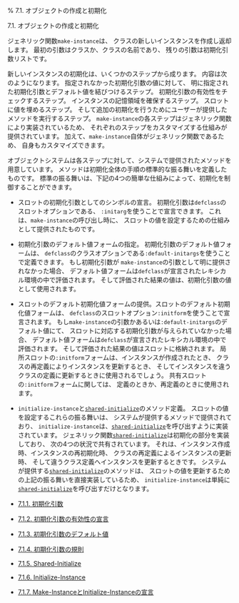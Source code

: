 % 7.1. オブジェクトの作成と初期化

7.1. オブジェクトの作成と初期化


ジェネリック関数`make-instance`は、
クラスの新しいインスタンスを作成し返却します。
最初の引数はクラスか、クラスの名前であり、
残りの引数は初期化引数リストです。

新しいインスタンスの初期化は、いくつかのステップから成ります。
内容は次のようになります。
指定されなかった初期化引数の値に対して、
明に指定された初期化引数とデフォルト値を結びつけるステップ。
初期化引数の有効性をチェックするステップ。
インスタンスの記憶領域を確保するステップ。
スロットに値を埋めるステップ。
そして追加の初期化を行うためにユーザーが提供したメソッドを実行するステップ。
`make-instance`の各ステップはジェネリック関数により実装されているため、
それぞれのステップをカスタマイズする仕組みが提供されています。
加えて、`make-instance`自体がジェネリック関数であるため、
自身もカスタマイズできます。

オブジェクトシステムは各ステップに対して、システムで提供されたメソッドを用意しています。
メソッドは初期化全体の手順の標準的な振る舞いを定義したものです。
標準の振る舞いは、下記の4つの簡単な仕組みによって、初期化を制御することができます。

- スロットの初期化引数としてのシンボルの宣言。
初期化引数は`defclass`のスロットオプションである、
`:initarg`を使うことで宣言できます。
これは、`make-instance`の呼び出し時に、
スロットの値を設定するための仕組みとして提供されたものです。

- 初期化引数のデフォルト値フォームの指定。
初期化引数のデフォルト値フォームは、
`defclass`のクラスオプションである`:default-initargs`を使うことで定義できます。
もし初期化引数が
`make-instance`の引数として明に提供されなかった場合、
デフォルト値フォームは`defclass`が宣言されたレキシカル環境の中で評価されます。
そして評価された結果の値は、初期化引数の値として使用されます。

- スロットのデフォルト初期化値フォームの提供。スロットのデフォルト初期化値フォームは、
`defclass`のスロットオプション`:initform`を使うことで宣言されます。
もし`make-instance`の引数かあるいは`:default-initargs`のデフォルト値にて、
スロットに対応する初期化引数が与えられていなかった場合、
デフォルト値フォームは`defclass`が宣言されたレキシカル環境の中で評価されます。
そして評価された結果の値はスロットに格納されます。
局所スロットの`:initform`フォームは、インスタンスが作成されたとき、
クラスの再定義によりインスタンスを更新するとき、
そしてインスタンスを違うクラスの定義に更新するときに使用されるでしょう。
共有スロットの`:initform`フォームに関しては、
定義のときか、再定義のときに使用されます。

- `initialize-instance`と[`shared-initialize`](7.7.shared-initialize.html)のメソッド定義。
スロットの値を設定するこれらの振る舞いは、
システムが提供するメソッドで提供されており、
`initialize-instance`は、[`shared-initialize`](7.7.shared-initialize.html)を呼び出すように実装されています。
ジェネリック関数[`shared-initialize`](7.7.shared-initialize.html)は初期化の部分を実装しており、
次の4つの状況で共有されています。
それは、インスタンス作成時、インスタンスの再初期化時、
クラスの再定義によるインスタンスの更新時、
そして違うクラス定義へインスタンスを更新するときです。
システムが提供する[`shared-initialize`](7.7.shared-initialize.html)のメソッドは、
スロットの値を更新するための上記の振る舞いを直接実装しているため、
`initialize-instance`は単純に[`shared-initialize`](7.7.shared-initialize.html)を呼び出すだけとなります。

- [7.1.1. 初期化引数](7.1.1.html)
- [7.1.2. 初期化引数の有効性の宣言](7.1.2.html)
- [7.1.3. 初期化引数のデフォルト値](7.1.3.html)
- [7.1.4. 初期化引数の規則](7.1.4.html)
- [7.1.5. Shared-Initialize](7.1.5.html)
- [7.1.6. Initialize-Instance](7.1.6.html)
- [7.1.7. Make-InstanceとInitialize-Instanceの宣言](7.1.7.html)

